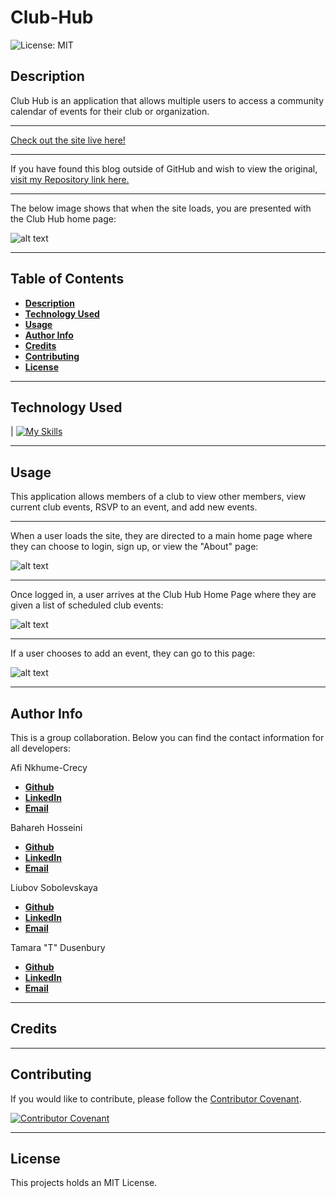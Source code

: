 # Club-Hub
![License: MIT](https://img.shields.io/badge/License-MIT-yellow.svg)

## Description 

Club Hub is an application that allows multiple users to access a community calendar of events for their club or organization.

--------------------------------------------------------------

[Check out the site live here!]()

---------------------------------------------------------------

If you have found this blog outside of GitHub and wish to view the original, [visit my Repository link here.]()


--------------------------------------------------------------

The below image shows that when the site loads, you are presented with the Club Hub home page:


![alt text]()


----------------------------------------------------------------------

## Table of Contents

  - [**Description**](#description)
  - [**Technology Used**](#description)
  - [**Usage**](#usage)
  - [**Author Info**](#author-info)
  - [**Credits**](#credits)
  - [**Contributing**](#contributing)
  - [**License**](#license)


---------------------------------------------------------------

## Technology Used 

| [![My Skills](https://skillicons.dev/icons?i=apollo,babel,bootstrap,discord,express,github,graphql,heroku,html,js,jquery,mongodb,mysql,nodejs,react,vscode,webpack&theme=light)](https://skillicons.dev) 

--------------------------------------------------------------

## Usage 

This application allows members of a club to view other members, view current club events, RSVP to an event, and add new events. 

*************
When a user loads the site, they are directed to a main home page where they can choose to login, sign up, or view the "About" page:

![alt text]()

****************
Once logged in, a user arrives at the Club Hub Home Page where they are given a list of scheduled club events:

![alt text]()

*****************
If a user chooses to add an event, they can go to this page:

![alt text]()

------------------------------------------------------------------

## Author Info
This is a group collaboration. Below you can find the contact information for all developers:

Afi Nkhume-Crecy
- [**Github**](https://github.com/AFICRECY)
- [**LinkedIn**]()
- [**Email**]()


Bahareh Hosseini
- [**Github**](https://github.com/Bhmerir)
- [**LinkedIn**]()
- [**Email**]()


Liubov Sobolevskaya
- [**Github**](https://github.com/LiubovSobolevskaya)
- [**LinkedIn**](https://www.linkedin.com/in/liubov-sobolevskaya/)
- [**Email**](lubava39@gmail.com)

Tamara "T" Dusenbury
  
- [**Github**](https://github.com/tdusenbury)
- [**LinkedIn**](https://linkedin.com/in/tamara-dusenbury-02ab8591)
- [**Email**](mailto:tamara.dusenbury@gmail.com)




------------------------------------------------------------
## Credits



-----------------------------------------------------------------

## Contributing

If you would like to contribute, please follow the [Contributor Covenant](https://www.contributor-covenant.org/).

[![Contributor Covenant](https://img.shields.io/badge/Contributor%20Covenant-2.1-4baaaa.svg)](code_of_conduct.md)

----------------------------------------------------------------------

## License

This projects holds an MIT License.
